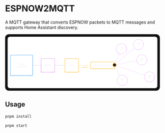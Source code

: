 # ESPNOW2MQTT

A MQTT gateway that converts ESPNOW packets to MQTT messages and supports Home Assistant discovery.

<div style="background:#111; padding:8px; display:inline-block; border-radius:12px;">
  <img src="docs/assets/overview.png" alt="Overview" style="border-radius:8px; display:block;" />
</div>


## Usage

```bash
pnpm install
```

```bash
pnpm start
```